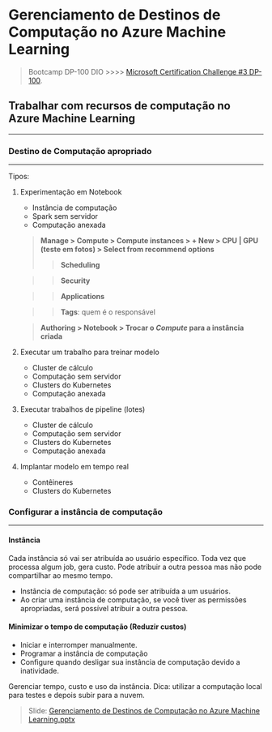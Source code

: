 # Gerenciamento de Destinos de Computação no Azure Machine Learning
> Bootcamp DP-100 DIO  >>>> [Microsoft Certification Challenge #3 DP-100](https://web.dio.me/track/d5adf7bc-330f-4c81-adc1-cac7e65bb151).

## Trabalhar com recursos de computação no Azure Machine Learning
___
### Destino de Computação apropriado
---

Tipos:

1. Experimentação em Notebook 
    - Instância de computação
    - Spark sem servidor
    - Computação anexada

    >**Manage > Compute > Compute instances > + New > CPU | GPU (teste em fotos) > Select from recommend options**
    >> **Scheduling**

    >> **Security**

    >> **Applications**
    
    >> **Tags**: quem é o responsável
    

    > **Authoring > Notebook > Trocar o *Compute* para a instância criada**

2. Executar um trabalho para treinar modelo
    - Cluster de cálculo
    - Computação sem servidor
    - Clusters do Kubernetes
    - Computação anexada

3. Executar trabalhos de pipeline (lotes)
    - Cluster de cálculo
    - Computação sem servidor
    - Clusters do Kubernetes
    - Computação anexada

4. Implantar modelo em tempo real
    - Contêineres
    - Clusters do Kubernetes


### Configurar a instância de computação
---
#### Instância
Cada instância só vai ser atribuída ao usuário específico. Toda vez que processa algum job, gera custo. Pode atribuir a outra pessoa mas não pode compartilhar ao mesmo tempo.

- Instância de computação: só pode ser atribuída a um usuários.
- Ao criar uma instância de computação, se você tiver as permissões apropriadas, será possível atribuir a outra pessoa.

#### Minimizar o tempo de computação (Reduzir custos)
- Iniciar e interromper manualmente.
- Programar a instância de computação
- Configure quando desligar sua instância de computação devido a inatividade.

Gerenciar tempo, custo e uso da instância.
Dica: utilizar a computação local para testes e depois subir para a nuvem.

> Slide: [Gerenciamento de Destinos de Computação no Azure Machine Learning.pptx](https://hermes.dio.me/files/assets/4a3aa7a5-97a3-4d7f-b292-0a6e5d4edee9.pptx)